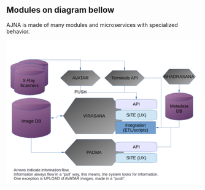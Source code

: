 


## Modules on diagram bellow 

AJNA is made of many modules and microservices with specialized behavior.

![Architeture overview](images/overview.png)